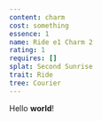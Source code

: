 ```yaml
---
content: charm
cost: something
essence: 1
name: Ride e1 Charm 2
rating: 1
requires: []
splat: Second Sunrise
trait: Ride
tree: Courier
---
```


Hello **world**!
